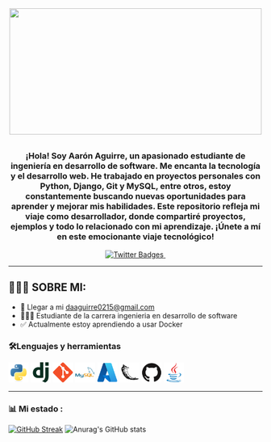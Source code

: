 <div class="header" align="center">
    <img src="https://media.giphy.com/media/iIqmM5tTjmpOB9mpbn/giphy.gif"
        width="500" height="250">
    <h2></h2>
    <h3> ¡Hola! Soy Aarón Aguirre, un apasionado estudiante de ingeniería en desarrollo de software. Me encanta la tecnología y el desarrollo web. He trabajado en proyectos personales con Python, Django, Git y MySQL, entre otros, estoy constantemente buscando nuevas oportunidades para aprender y mejorar mis habilidades. Este repositorio refleja mi viaje como desarrollador, donde compartiré proyectos, ejemplos y todo lo relacionado con mi aprendizaje. ¡Únete a mí en este emocionante viaje tecnológico!</h3>
</div>
<div id="badges" align="center">
<a
    href="https://twitter.com/_daguirre00" target="_blank">
    <img src="https://img.shields.io/twitter/url?color=aqua&label=_daguirre00&logo=twitter&logoColor=aqua&style=for-the-badge&url=https%3A%2F%2Ftwitter.com%2F_daguirre00" alt="Twitter Badges">
</a>
    <a href="https://www.facebook.com/aaronel92.aguirre/" target="_blank">
        <img src="https://img.shields.io/twitter/url?color=aqua&label=Aaron%20Aguirre&logo=facebook&logoColor=aqua&style=for-the-badge&url=https%3A%2F%2Fwww.facebook.com%2Faaronel92.aguirre%2F"
            alt="" />
    </a>
 
</div>

--- 
## 🧑🏽‍💻 SOBRE MI:

- 📧 Llegar a mi daaguirre0215@gmail.com
- 🧑🏽‍💻 Estudiante de la carrera ingenieria en desarrollo de software
- ✅ Actualmente estoy aprendiendo a usar Docker

<div align="left">
<h3> 🛠️Lenguajes y herramientas</h3>

<div>
    <img src="https://github.com/devicons/devicon/blob/master/icons/python/python-original.svg" alt="Python" width="40" height="40">
    <img src="https://github.com/devicons/devicon/blob/master/icons/django/django-plain.svg" alt="Django" width="40" height="40">
    <img src="https://github.com/devicons/devicon/blob/master/icons/git/git-original.svg" alt="GIT" width="40" height="40">
    <img src="https://github.com/devicons/devicon/blob/master/icons/mysql/mysql-original-wordmark.svg" alt="MYSQL" width="40" height="40">
    <img src="https://github.com/devicons/devicon/blob/master/icons/azure/azure-original.svg" alt="AZURE" width="40" height="40">
    <img src="https://github.com/devicons/devicon/blob/master/icons/flask/flask-original.svg" alt="FLASK" width="40" height="40">
    <img src="https://github.com/devicons/devicon/blob/master/icons/github/github-original.svg" alt="GITHUB" width="40" height="40">
    <img src="https://github.com/devicons/devicon/blob/master/icons/java/java-original.svg" alt="JAVA" width="40" height="40">
    
    
</div>
</div>
<div>
    

---

### 📊 Mi estado :

[![GitHub
Streak](https://github-readme-streak-stats.herokuapp.com?user=daaguirre0215&theme=transparent&border_radius=1.1&locale=es&date_format=j%2Fn%5B%2FY%5D)](https://git.io/streak-stats)
    ![Anurag's GitHub stats](https://github-readme-stats.vercel.app/api?username=anuraghazra&theme=dark&show_icons=true)

    



